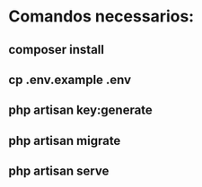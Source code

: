 # Comandos necessarios:
## composer install
## cp .env.example .env
## php artisan key:generate
## php artisan migrate
## php artisan serve
